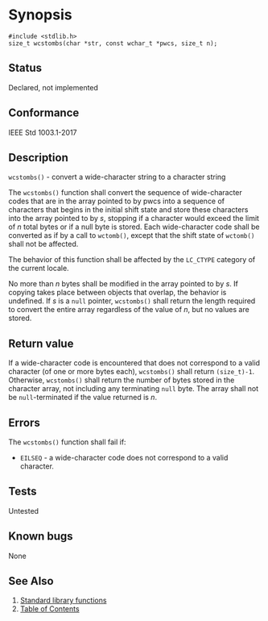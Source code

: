 <!-- Documentation template to fill -->
# Synopsis 

`#include <stdlib.h>`</br>
`size_t wcstombs(char *str, const wchar_t *pwcs, size_t n);`</br>

<!-- #MUST_BE: check status according to implementation -->
## Status

Declared, not implemented

<!-- #MUST_BE: if function shall be posix compliant print the standard signature  -->
## Conformance

IEEE Std 1003.1-2017 

<!-- #MUST_BE: update description from opengroup AND READ IT and check if it matches  -->
## Description 
 
`wcstombs()` - convert a wide-character string to a character string

The `wcstombs()` function shall convert the sequence of wide-character codes that are in the array pointed to by pwcs into a sequence of characters that begins in the initial shift state and store these characters into the array pointed to by _s_, stopping if a character would exceed the limit of _n_ total bytes or if a null byte is stored. Each wide-character code shall be converted as if by a call to `wctomb()`, except that the shift state of `wctomb()` shall not be affected.

The behavior of this function shall be affected by the `LC_CTYPE` category of the current locale.

No more than _n_ bytes shall be modified in the array pointed to by _s_. If copying takes place between objects that overlap, the behavior is undefined. If _s_ is a `null` pointer, `wcstombs()` shall return the length required to convert the entire array regardless of the value of _n_, but no values are stored. 

<!-- #MUST_BE: check return values by the function  -->
## Return value

If a wide-character code is encountered that does not correspond to a valid character (of one or more bytes each), `wcstombs()` shall return `(size_t)-1`. Otherwise, `wcstombs()` shall return the number of bytes stored in the character array, not including any terminating `null` byte. The array shall not be `null`-terminated if the value returned is _n_.

<!-- #MUST_BE: check what errors can cause the function to fail  -->
## Errors

The `wcstombs()` function shall fail if:

* `EILSEQ` - a wide-character code does not correspond to a valid character. 

<!-- #MUST_BE: function by default shall be untested, when tested there should be a link to test location and test command for ia32 test runner  -->
## Tests

Untested 

<!-- #MUST_BE: check for pending issues in  -->
## Known bugs 

None

## See Also

1. [Standard library functions](../README.md)
2. [Table of Contents](../../../README.md)